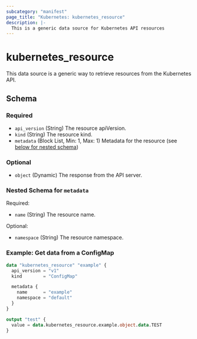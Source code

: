 ```yaml
---
subcategory: "manifest"
page_title: "Kubernetes: kubernetes_resource"
description: |-
  This is a generic data source for Kubernetes API resources
---
```


# kubernetes_resource

This data source is a generic way to retrieve resources from the Kubernetes API.

<!-- schema generated by tfplugindocs -->
## Schema

### Required

- `api_version` (String) The resource apiVersion.
- `kind` (String) The resource kind.
- `metadata` (Block List, Min: 1, Max: 1) Metadata for the resource (see [below for nested schema](#nestedblock--metadata))

### Optional

- `object` (Dynamic) The response from the API server.

<a id="nestedblock--metadata"></a>
### Nested Schema for `metadata`

Required:

- `name` (String) The resource name.

Optional:

- `namespace` (String) The resource namespace.




### Example: Get data from a ConfigMap

```terraform
data "kubernetes_resource" "example" {
  api_version = "v1"
  kind        = "ConfigMap"

  metadata {
    name      = "example"
    namespace = "default"
  }
}

output "test" {
  value = data.kubernetes_resource.example.object.data.TEST
}
```

